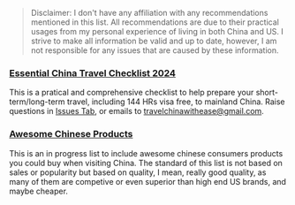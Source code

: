 > Disclaimer:
I don't have any affiliation with any recommendations mentioned in this list. All recommendations are due to their practical usages from my personal experience of living in both China and US. 
I strive to make all information be valid and up to date, however, I am not responsible for any issues that are caused by these information.

### [Essential China Travel Checklist 2024](https://witheases-organization.gitbook.io/mainland-china-travel-guide)
This is a pratical and comprehensive checklist to help prepare your short-term/long-term travel, including 144 HRs visa free, to mainland China. Raise questions in [Issues Tab](https://github.com/HaoyuanY/Awesome-China-Travel/issues), or emails to travelchinawithease@gmail.com.

### [Awesome Chinese Products](https://witheases-organization.gitbook.io/mainland-china-travel-guide/awesome-chinese-products)
This is an in progress list to include awesome chinese consumers products you could buy when visiting China. The standard of this list is not based on sales or popularity but based on quality, I mean, really good quality, as many of them are competive or even superior than high end US brands, and maybe cheaper. 




